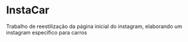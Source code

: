 # InstaCar
Trabalho de reestilização da página inicial do instagram, elaborando um instagram específico para carros

